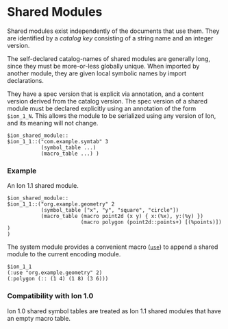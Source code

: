 # Shared Modules

Shared modules exist independently of the documents that use them.
They are identified by a _catalog key_ consisting of a string name and an integer version.

The self-declared catalog-names of shared modules are generally long, since they must be more-or-less globally unique.
When imported by another module, they are given local symbolic names by import declarations.

They have a spec version that is explicit via annotation, and a content version derived from the catalog version.
The spec version of a shared module must be declared explicitly using an annotation of the form `$ion_1_N`.
This allows the module to be serialized using any version of Ion, and its meaning will not change.

```ion
$ion_shared_module::
$ion_1_1::("com.example.symtab" 3 
           (symbol_table ...) 
           (macro_table ...) )
```

### Example

An Ion 1.1 shared module.
```ion
$ion_shared_module::
$ion_1_1::("org.example.geometry" 2
           (symbol_table ["x", "y", "square", "circle"])
           (macro_table (macro point2d (x y) { x:(%x), y:(%y) })
                        (macro polygon (point2d::points+) [(%points)]) )
)
```

The system module provides a convenient macro ([`use`](../macros/system_macros.md#use)) to append a shared module to the current encoding module.
```ion
$ion_1_1
(:use "org.example.geometry" 2)
(:polygon (:: (1 4) (1 8) (3 6)))
```



### Compatibility with Ion 1.0

Ion 1.0 shared symbol tables are treated as Ion 1.1 shared modules that have an empty macro table.

